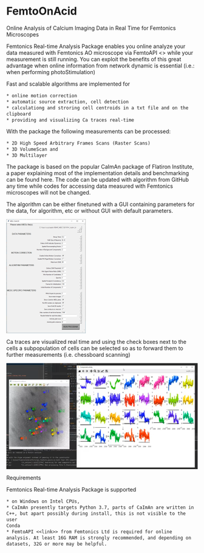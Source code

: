 # FemtoOnAcid
Online Analysis of Calcium Imaging Data in Real Time for Femtonics Microscopes


Femtonics Real-time Analysis Package enables you online analyze your data measured with Femtonics AO microscope via FemtoAPI <<link>> while your measurement is still running. You can exploit the benefits of this great advantage when online information from network dynamic is essential (i.e.: when performing photoStimulation)

Fast and scalable algorithms are implemented for

    * online motion correction
    * automatic source extraction, cell detection
    * calculationg and stroring cell centroids in a txt file and on the clipboard
    * providing and visualizing Ca traces real-time

With the package the following measurements can be processed:

    * 2D High Speed Arbitrary Frames Scans (Raster Scans)
    * 3D VolumeScan and
    * 3D Multilayer 

The package is based on the popular CaImAn package of Flatiron Institute, a paper explaining most of the implementation details and benchmarking can be found here. The code can be updated with algorithm from GitHub any time while codes for accessing data measured with Femtonics microscopes will not be changed.

The algorithm can be either finetuned with a GUI containing parameters for the data, for algorithm, etc or without GUI with default parameters.

<img src="https://github.com/Kata5/FemtoOnAcid/blob/main/images/image02.png" align="center">

Ca traces are visualized real time and using the check boxes next to the cells a subpopulation of cells can be selected so as to forward them to further measurements (i.e. chessboard scanning)

<img src="https://github.com/Kata5/FemtoOnAcid/blob/main/images/image01.png" align="center">

Requirements

Femtonics Real-time Analysis Package is supported

    * on Windows on Intel CPUs,
    * CaImAn presently targets Python 3.7, parts of CaImAn are written in C++, but apart possibly during install, this is not visible to the user
    Conda
    * FemtoAPI <<link>> from Femtonics Ltd is required for online analysis. At least 16G RAM is strongly recommended, and depending on datasets, 32G or more may be helpful.
